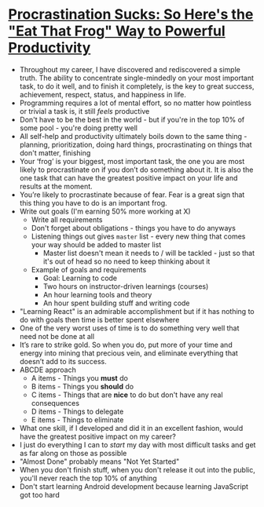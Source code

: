 # [Procrastination Sucks: So Here's the "Eat That Frog" Way to Powerful Productivity](https://medium.freecodecamp.org/procrastination-sucks-so-heres-the-eat-that-frog-way-to-powerful-productivity-543b07ecf360)

* Throughout my career, I have discovered and rediscovered a simple truth. The ability to concentrate single-mindedly on your most important task, to do it well, and to finish it completely, is the key to great success, achievement, respect, status, and happiness in life.
* Programming requires a lot of mental effort, so no matter how pointless or trivial a task is, it still *feels* productive
* Don't have to be the best in the world - but if you're in the top 10% of some pool - you're doing pretty well
* All self-help and productivity ultimately boils down to the same thing - planning, prioritization, doing hard things, procrastinating on things that don't matter, finishing
* Your ‘frog’ is your biggest, most important task, the one you are most likely to procrastinate on if you don’t do something about it. It is also the one task that can have the greatest positive impact on your life and results at the moment.
* You’re likely to procrastinate because of fear. Fear is a great sign that this thing you have to do is an important frog.
* Write out goals (I'm earning 50% more working at X)
  * Write all requirements
  * Don't forget about obligations - things you have to do anyways
  * Listening things out gives `master` list - every new thing that comes your way should be added to master list
    * Master list doesn't mean it needs to / will be tackled - just so that it's out of head so no need to keep thinking about it
  * Example of goals and requirements
    * Goal: Learning to code
    * Two hours on instructor-driven learnings (courses)
    * An hour learning tools and theory
    * An hour spent building stuff and writing code
* "Learning React" is an admirable accomplishment but if it has nothing to do with goals then time is better spent elsewhere
* One of the very worst uses of time is to do something very well that need not be done at all
* It’s rare to strike gold. So when you do, put more of your time and energy into mining that precious vein, and eliminate everything that doesn’t add to its success.
* ABCDE approach
  * A items - Things you **must** do
  * B items - Things you **should** do
  * C items - Things that are **nice** to do but don't have any real consequences
  * D items - Things to delegate
  * E items - Things to eliminate
* What one skill, if I developed and did it in an excellent fashion, would have the greatest positive impact on my career?
* I just do everything I can to *start* my day with most difficult tasks and get as far along on those as possible
* "Almost Done" probably means "Not Yet Started"
* When you don't finish stuff, when you don't release it out into the public, you'll never reach the top 10% of anything
* Don't start learning Android development because learning JavaScript got too hard

